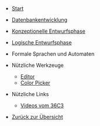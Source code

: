 * [Start](/Datenbanken/index.html)
* [Datenbankentwicklung](./DBS.md)
* [Konzeptionelle Entwurfsphase](./konzeptionell.md)  
* [Logische Entwurfsphase](./logisch.md)
* Formale Sprachen und Automaten
* Nützliche Werkzeuge

  * [Editor](https://apps.wi-wissen.de/html-css-js-editor/)
  * [Color Picker](https://www.w3schools.com/colors/colors_picker.asp)



* Nützliche Links
  * [Videos vom 36C3](https://media.ccc.de/c/36c3)



* [Zurück zur Übersicht](../)

